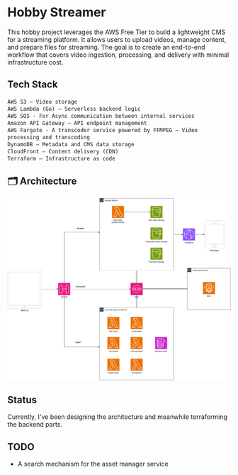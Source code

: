 # Hobby Streamer

This hobby project leverages the AWS Free Tier to build a lightweight CMS for a streaming platform. It allows users to upload videos, manage content, and prepare files for streaming. The goal is to create an end-to-end workflow that covers video ingestion, processing, and delivery with minimal infrastructure cost.

## Tech Stack
	AWS S3 – Video storage
	AWS Lambda (Go) – Serverless backend logic
    AWS SQS - For Async communication between internal services
	Amazon API Gateway – API endpoint management
	AWS Fargate - A transcoder service powered by FFMPEG – Video processing and transcoding
	DynamoDB – Metadata and CMS data storage
	CloudFront – Content delivery (CDN)
	Terraform – Infrastructure as code

## 🗂️ Architecture

![Architecture Diagram](docs/hobby-streamer.drawio.svg)

## Status

Currently, I've been designing the architecture and meanwhile terraforming the backend parts.

## TODO

- A search mechanism for the asset manager service
